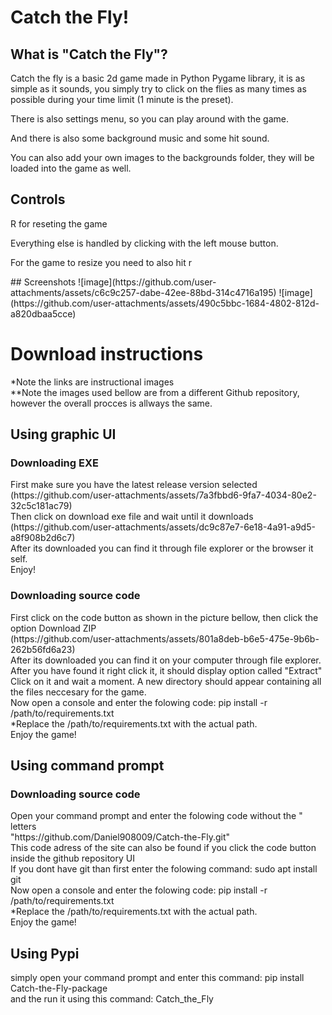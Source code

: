 # Catch the Fly!
## What is "Catch the Fly"?
<p>Catch the fly is a basic 2d game made in Python Pygame library, it is as simple as it sounds, you simply try to click on the flies as many times as possible during your time limit (1 minute is the preset).</p>
<p>There is also settings menu, so you can play around with the game.</p>
<p>And there is also some background music and some hit sound.</p>
<p>You can also add your own images to the backgrounds folder, they will be loaded into the game as well.</p>

## Controls
<p>R for reseting the game</p>
<p>Everything else is handled by clicking with the left mouse button.</p>
<p>For the game to resize you need to also hit r</p>
## Screenshots
![image](https://github.com/user-attachments/assets/c6c9c257-dabe-42ee-88bd-314c4716a195)
![image](https://github.com/user-attachments/assets/490c5bbc-1684-4802-812d-a820dbaa5cce)

<h1>Download instructions</h1>
*Note the links are instructional images <br>
**Note the images used bellow are from a different Github repository, however the overall procces is allways the same. <br>
<h2>Using graphic UI</h2>
<h3>Downloading EXE </h3>
First make sure you have the latest release version selected <br>
(https://github.com/user-attachments/assets/7a3fbbd6-9fa7-4034-80e2-32c5c181ac79) <br>
Then click on download exe file and wait until it downloads <br>
(https://github.com/user-attachments/assets/dc9c87e7-6e18-4a91-a9d5-a8f908b2d6c7) <br>
After its downloaded you can find it through file explorer or the browser it self. <br>
Enjoy!<br>
<h3>Downloading source code </h3>
First click on the code button as shown in the picture bellow, then click the option Download ZIP <br>
(https://github.com/user-attachments/assets/801a8deb-b6e5-475e-9b6b-262b56fd6a23) <br>
After its downloaded you can find it on your computer through file explorer. After you have found it right click it, it should display option called "Extract" <br>
Click on it and wait a moment. A new directory should appear containing all the files neccesary for the game.<br>
Now open a console and enter the folowing code: pip install -r /path/to/requirements.txt <br>
*Replace the /path/to/requirements.txt with the actual path. <br>
Enjoy the game! <br>
<h2>Using command prompt</h2>
<h3>Downloading source code </h3>
Open your command prompt and enter the folowing code without the " letters <br>
"https://github.com/Daniel908009/Catch-the-Fly.git" <br>
This code adress of the site can also be found if you click the code button inside the github repository UI <br>
If you dont have git than first enter the folowing command: sudo apt install git <br>
Now open a console and enter the folowing code: pip install -r /path/to/requirements.txt <br>
*Replace the /path/to/requirements.txt with the actual path. <br>
Enjoy the game! <br>
<h2>Using Pypi</h2>
simply open your command prompt and enter this command: pip install Catch-the-Fly-package <br>
and the run it using this command: Catch_the_Fly <br>
